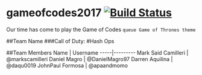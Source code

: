 # gameofcodes2017 [![Build Status](https://travis-ci.com/markscamilleri/gameofcodes2017.svg?token=npXrSaqtXLCYdQdEQHQQ&branch=master)](https://travis-ci.com/markscamilleri/gameofcodes2017) 
Our time has come to play the Game of Codes `queue Game of Thrones theme`

##Team Name
###Call of Duty: #Hash Ops

##Team Members
Name | Username
-----|---------
Mark Said Camilleri | @markscamilleri
Daniel Magro | @DanielMagro97
Darren Aquilina | @daqu0019
JohnPaul Formosa | @apaandmomo


